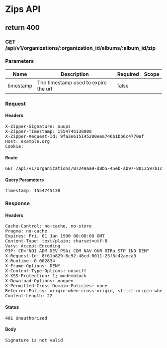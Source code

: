 # Zips API

## return 400

### GET /api/v1/organizations/:organization_id/albums/:album_id/zip

### Parameters

| Name | Description | Required | Scope |
|------|-------------|----------|-------|
| timestamp | The timestamp used to expire the url | false |  |

### Request

#### Headers

<pre>X-Zipper-Signature: ouups
X-Zipper-Timestamp: 1554745138000
X-Zipper-Request-Id: 9fa3e615145200eea746b1bb6c4770af
Host: example.org
Cookie: </pre>

#### Route

<pre>GET /api/v1/organizations/07249aa9-d8b5-45eb-ab97-8012597b1cc0/albums/00100000123BB214/zip?timestamp=1554745138</pre>

#### Query Parameters

<pre>timestamp: 1554745138</pre>

### Response

#### Headers

<pre>Cache-Control: no-cache, no-store
Pragma: no-cache
Expires: Fri, 01 Jan 1990 00:00:00 GMT
Content-Type: text/plain; charset=utf-8
Vary: Accept-Encoding
P3P: CP=&quot;NOI ADM DEV PSAi COM NAV OUR OTRo STP IND DEM&quot;
X-Request-Id: 8f61b829-8c92-46cd-8011-25f5c42aeca3
X-Runtime: 0.002834
X-Frame-Options: DENY
X-Content-Type-Options: nosniff
X-XSS-Protection: 1; mode=block
X-Download-Options: noopen
X-Permitted-Cross-Domain-Policies: none
Referrer-Policy: origin-when-cross-origin, strict-origin-when-cross-origin
Content-Length: 22</pre>

#### Status

<pre>401 Unauthorized</pre>

#### Body

<pre>Signature is not valid</pre>
